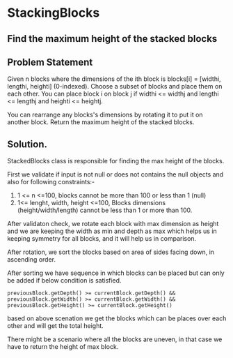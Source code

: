 # StackingBlocks

## Find the maximum height of the stacked blocks

## Problem Statement

Given n blocks where the dimensions of the ith block is blocks[i] = [widthi, lengthi, heighti] (0-indexed). Choose a subset of blocks and place them on each other. You can place block i on block j if widthi <= widthj and lengthi <= lengthj and heighti <= heightj. 

You can rearrange any blocks's dimensions by rotating it to put it on another block. Return the maximum height of the stacked blocks.

## Solution.

StackedBlocks class is responsible for finding the max height of the blocks.

First we validate if input is not null or does not contains the null objects and also for following constraints:-

1) 1 <= n <=100, blocks cannot be more than 100 or less than 1 (null)
2) 1<= lenght, width, height <=100, Blocks dimensions (height/width/length) cannot be less than 1 or more than 100.



After validaton check, we rotate each block with max dimension as height and we are keeping the width as min and depth as max which helps us in keeping symmetry for all blocks, and it will help us in comparison.


After rotation, we sort the blocks based on area of sides facing down, in ascending order.

After sorting we have sequence in which blocks can be placed but can only be added if below condition is satisfied.

```
previousBlock.getDepth() >= currentBlock.getDepth() && previousBlock.getWidth() >= currentBlock.getWidth() && previousBlock.getHeight() >= currentBlock.getHeight()
```
based on above scenation we get the blocks which can be places over each other and will get the total height.

There might be a scenario where all the blocks are uneven, in that case we have to return the height of max block.


